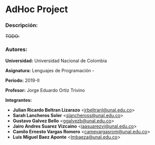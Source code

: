 # AdHoc Project

### Descripción:
~~TODO:~~

### Autores:

**Universidad:** Universidad Nacional de Colombia

**Asignatura:** Lenguajes de Programación - 

**Periodo:** 2019-II

**Profesor:**
Jorge Eduardo Ortiz Trivino

**Integrantes:**

* **Julian Ricardo Beltran Lizarazo** \<jrbeltranl@unal.edu.co\> 
* **Sarah Lancheros Soler** \<slancheross@unal.edu.co\>
* **Gustavo Galvez Bello** \<ggalvezb@unal.edu.co\>
* **Jairo Andres Suarez Vizcaino** \<jaasuarezvi@unal.edu.co\>
* **Camilo Ernesto Vargas Romero** \<camevargasrom@unal.edu.co\>
* **Luis Miguel Baez Aponte** \<lmbaeza@unal.edu.co\>

